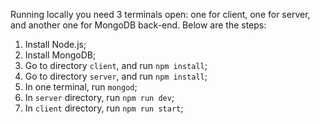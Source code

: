 Running locally you need 3 terminals open: one for client, one for server, and another one for MongoDB back-end. Below are the steps:

1. Install Node.js;
2. Install MongoDB;
4. Go to directory `client`, and run `npm install`;
5. Go to directory `server`, and run `npm install`;
6. In one terminal, run `mongod`;
7. In `server` directory, run `npm run dev`;
8. In `client` directory, run `npm run start`;



